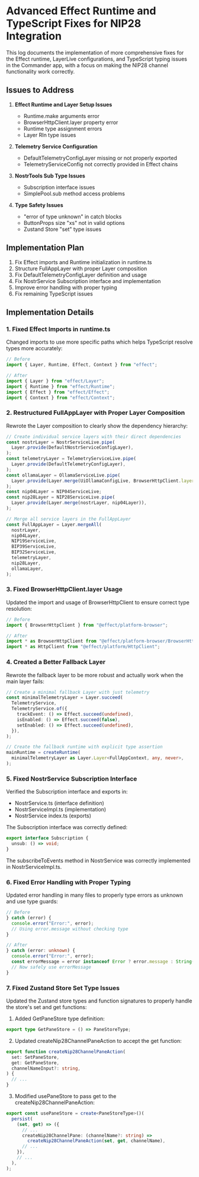 # Advanced Effect Runtime and TypeScript Fixes for NIP28 Integration

This log documents the implementation of more comprehensive fixes for the Effect runtime, LayerLive configurations, and TypeScript typing issues in the Commander app, with a focus on making the NIP28 channel functionality work correctly.

## Issues to Address

1. **Effect Runtime and Layer Setup Issues**

   - Runtime.make arguments error
   - BrowserHttpClient.layer property error
   - Runtime type assignment errors
   - Layer RIn type issues

2. **Telemetry Service Configuration**

   - DefaultTelemetryConfigLayer missing or not properly exported
   - TelemetryServiceConfig not correctly provided in Effect chains

3. **NostrTools Sub Type Issues**

   - Subscription interface issues
   - SimplePool.sub method access problems

4. **Type Safety Issues**
   - "error of type unknown" in catch blocks
   - ButtonProps size "xs" not in valid options
   - Zustand Store "set" type issues

## Implementation Plan

1. Fix Effect imports and Runtime initialization in runtime.ts
2. Structure FullAppLayer with proper Layer composition
3. Fix DefaultTelemetryConfigLayer definition and usage
4. Fix NostrService Subscription interface and implementation
5. Improve error handling with proper typing
6. Fix remaining TypeScript issues

## Implementation Details

### 1. Fixed Effect Imports in runtime.ts

Changed imports to use more specific paths which helps TypeScript resolve types more accurately:

```typescript
// Before
import { Layer, Runtime, Effect, Context } from "effect";

// After
import { Layer } from "effect/Layer";
import { Runtime } from "effect/Runtime";
import { Effect } from "effect/Effect";
import { Context } from "effect/Context";
```

### 2. Restructured FullAppLayer with Proper Layer Composition

Rewrote the Layer composition to clearly show the dependency hierarchy:

```typescript
// Create individual service layers with their direct dependencies
const nostrLayer = NostrServiceLive.pipe(
  Layer.provide(DefaultNostrServiceConfigLayer),
);
const telemetryLayer = TelemetryServiceLive.pipe(
  Layer.provide(DefaultTelemetryConfigLayer),
);
const ollamaLayer = OllamaServiceLive.pipe(
  Layer.provide(Layer.merge(UiOllamaConfigLive, BrowserHttpClient.layer)),
);
const nip04Layer = NIP04ServiceLive;
const nip28Layer = NIP28ServiceLive.pipe(
  Layer.provide(Layer.merge(nostrLayer, nip04Layer)),
);

// Merge all service layers in the FullAppLayer
const FullAppLayer = Layer.mergeAll(
  nostrLayer,
  nip04Layer,
  NIP19ServiceLive,
  BIP39ServiceLive,
  BIP32ServiceLive,
  telemetryLayer,
  nip28Layer,
  ollamaLayer,
);
```

### 3. Fixed BrowserHttpClient.layer Usage

Updated the import and usage of BrowserHttpClient to ensure correct type resolution:

```typescript
// Before
import { BrowserHttpClient } from "@effect/platform-browser";

// After
import * as BrowserHttpClient from "@effect/platform-browser/BrowserHttpClient";
import * as HttpClient from "@effect/platform/HttpClient";
```

### 4. Created a Better Fallback Layer

Rewrote the fallback layer to be more robust and actually work when the main layer fails:

```typescript
// Create a minimal fallback Layer with just telemetry
const minimalTelemetryLayer = Layer.succeed(
  TelemetryService,
  TelemetryService.of({
    trackEvent: () => Effect.succeed(undefined),
    isEnabled: () => Effect.succeed(false),
    setEnabled: () => Effect.succeed(undefined),
  }),
);

// Create the fallback runtime with explicit type assertion
mainRuntime = createRuntime(
  minimalTelemetryLayer as Layer.Layer<FullAppContext, any, never>,
);
```

### 5. Fixed NostrService Subscription Interface

Verified the Subscription interface and exports in:

- NostrService.ts (interface definition)
- NostrServiceImpl.ts (implementation)
- NostrService index.ts (exports)

The Subscription interface was correctly defined:

```typescript
export interface Subscription {
  unsub: () => void;
}
```

The subscribeToEvents method in NostrService was correctly implemented in NostrServiceImpl.ts.

### 6. Fixed Error Handling with Proper Typing

Updated error handling in many files to properly type errors as unknown and use type guards:

```typescript
// Before
} catch (error) {
  console.error("Error:", error);
  // Using error.message without checking type
}

// After
} catch (error: unknown) {
  console.error("Error:", error);
  const errorMessage = error instanceof Error ? error.message : String(error);
  // Now safely use errorMessage
}
```

### 7. Fixed Zustand Store Set Type Issues

Updated the Zustand store types and function signatures to properly handle the store's set and get functions:

1. Added GetPaneStore type definition:

```typescript
export type GetPaneStore = () => PaneStoreType;
```

2. Updated createNip28ChannelPaneAction to accept the get function:

```typescript
export function createNip28ChannelPaneAction(
  set: SetPaneStore,
  get: GetPaneStore,
  channelNameInput?: string,
) {
  // ...
}
```

3. Modified usePaneStore to pass get to the createNip28ChannelPaneAction:

```typescript
export const usePaneStore = create<PaneStoreType>()(
  persist(
    (set, get) => ({
      // ...
      createNip28ChannelPane: (channelName?: string) =>
        createNip28ChannelPaneAction(set, get, channelName),
      // ...
    }),
    // ...
  ),
);
```
